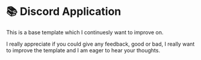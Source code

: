 # 📚 Discord Application

This is a base template which I continuesly want to improve on.

I really appreciate if you could give any feedback, good or bad, I really want to improve the template and I am eager to hear your thoughts.
